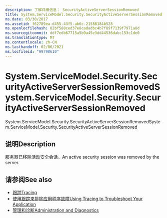 ```yaml
---
description: 了解详细信息： SecurityActiveServerSessionRemoved
title: System.ServiceModel.Security.SecurityActiveServerSessionRemoved
ms.date: 03/30/2017
ms.assetid: f62789ea-d455-43f5-ab6c-21588184b528
ms.openlocfilehash: 02bf588ced37e8cadadbc4b7f89f7139f7971a8d
ms.sourcegitcommit: ddf7edb67715a5b9a45e3dd44536dabc153c1de0
ms.translationtype: MT
ms.contentlocale: zh-CN
ms.lasthandoff: 02/06/2021
ms.locfileid: "99798610"
---
```

# <a name="systemservicemodelsecuritysecurityactiveserversessionremoved"></a><span data-ttu-id="da177-103">System.ServiceModel.Security.SecurityActiveServerSessionRemoved</span><span class="sxs-lookup"><span data-stu-id="da177-103">System.ServiceModel.Security.SecurityActiveServerSessionRemoved</span></span>

<span data-ttu-id="da177-104">System.ServiceModel.Security.SecurityActiveServerSessionRemoved</span><span class="sxs-lookup"><span data-stu-id="da177-104">System.ServiceModel.Security.SecurityActiveServerSessionRemoved</span></span>  
  
## <a name="description"></a><span data-ttu-id="da177-105">说明</span><span class="sxs-lookup"><span data-stu-id="da177-105">Description</span></span>  

 <span data-ttu-id="da177-106">服务器已移除活动安全会话。</span><span class="sxs-lookup"><span data-stu-id="da177-106">An active security session was removed by the server.</span></span>  
  
## <a name="see-also"></a><span data-ttu-id="da177-107">请参阅</span><span class="sxs-lookup"><span data-stu-id="da177-107">See also</span></span>

- [<span data-ttu-id="da177-108">跟踪</span><span class="sxs-lookup"><span data-stu-id="da177-108">Tracing</span></span>](index.md)
- [<span data-ttu-id="da177-109">使用跟踪来排除应用程序故障</span><span class="sxs-lookup"><span data-stu-id="da177-109">Using Tracing to Troubleshoot Your Application</span></span>](using-tracing-to-troubleshoot-your-application.md)
- [<span data-ttu-id="da177-110">管理和诊断</span><span class="sxs-lookup"><span data-stu-id="da177-110">Administration and Diagnostics</span></span>](../index.md)
